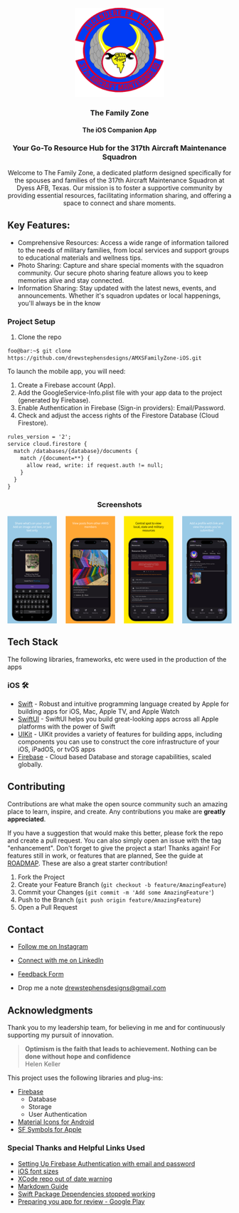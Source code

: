 <!-- PROJECT LOGO -->
<br />
<div align="center">
  <a href="https://www.dyess.af.mil/units/317th-airlift-wing/317th-aircraft-maintenance-squadron/">
    <img src="screenshots/amxs-hd.png" alt="Logo" width="200" height="200">
  </a>

  <h3 align="center">The Family Zone</h3>
  <h4 align="center">The iOS Companion App</h4>
  <h3 align="center"> Your Go-To Resource Hub for the 317th Aircraft Maintenance Squadron</h3>
  <p align="center">Welcome to The Family Zone, a dedicated platform designed specifically for the spouses and families of the 317th Aircraft Maintenance Squadron at Dyess AFB, Texas. Our mission is to foster a supportive community by providing essential resources, facilitating information sharing, and offering a space to connect and share moments.</p>
</div
<br />


## Key Features:
* Comprehensive Resources: Access a wide range of information tailored to the needs of military families, from local services and support groups to educational materials and wellness tips.
* Photo Sharing: Capture and share special moments with the squadron community. Our secure photo sharing feature allows you to keep memories alive and stay connected.
* Information Sharing: Stay updated with the latest news, events, and announcements. Whether it's squadron updates or local happenings, you'll always be in the know


### Project Setup
1. Clone the repo
```console
foo@bar:~$ git clone https://github.com/drewstephensdesigns/AMXSFamilyZone-iOS.git
```
To launch the mobile app, you will need:
1. Create a Firebase account (App).
2. Add the GoogleService-Info.plist file with your app data to the project (generated by Firebase).
3. Enable Authentication in Firebase (Sign-in providers): Email/Password.
4. Check and adjust the access rights of the Firestore Database (Cloud Firestore).

```
rules_version = '2';
service cloud.firestore {
  match /databases/{database}/documents {
    match /{document=**} {
      allow read, write: if request.auth != null;
    }
  }
}
```

<!-- SCREENSHOTS -->
<h3 align="center">Screenshots</h3>
<div align="center"; style="width:100%; display:flex; justify-content:space-between;">
  <img src="screenshots/01.png" width=22% alt="Post">
  <img src="screenshots/02.png" width=22% alt="Explore">
  <img src="screenshots/03.png" width=22% alt="Resources">
  <img src="screenshots/04.png" width=22% alt="Profile">
</div>

## Tech Stack
The following libraries, frameworks, etc were used in the production of the apps

### iOS 🛠
- [Swift](https://www.apple.com/lae/swift/) - Robust and intuitive programming language created by Apple for building apps for iOS, Mac, Apple TV, and Apple Watch
- [SwiftUI](https://developer.apple.com/xcode/swiftui/) - SwiftUI helps you build great-looking apps across all Apple platforms with the power of Swift
- [UIKit](https://developer.apple.com/documentation/uikit) - UIKit provides a variety of features for building apps, including components you can use to construct the core infrastructure of your iOS, iPadOS, or tvOS apps
- [Firebase](https://firebase.google.com) - Cloud based Database and storage capabilities, scaled globally.

<!-- Contribute -->
## Contributing
Contributions are what make the open source community such an amazing place to learn, inspire, and create. Any contributions you make are **greatly appreciated**.

If you have a suggestion that would make this better, please fork the repo and create a pull request. You can also simply open an issue with the tag "enhancement".
Don't forget to give the project a star! Thanks again! For features still in work, or features that are planned, See the guide at [ROADMAP](https://github.com/drewstephensdesigns/AMXSFamilyZone/blob/main/ROADMAP.md).  These are also a great starter contribution!

1. Fork the Project
2. Create your Feature Branch (`git checkout -b feature/AmazingFeature`)
3. Commit your Changes (`git commit -m 'Add some AmazingFeature'`)
4. Push to the Branch (`git push origin feature/AmazingFeature`)
5. Open a Pull Request

<!-- CONTACT -->
## Contact

* [Follow me on Instagram](https://instagram.com/drewstephensdesigns)
* [Connect with me on LinkedIn](https://www.linkedin.com/in/drewstephens/)
* [Feedback Form](https://drewstephensdesigns.github.io/AMXSFamilyZone/contact)

* Drop me a note drewstephensdesigns@gmail.com

<!-- ACKNOWLEDGMENTS -->
## Acknowledgments
Thank you to my leadership team, for believing in me and for continuously supporting my pursuit of innovation.
> **Optimism is the faith that leads to achievement. Nothing can be done without hope and confidence** <br>
> Helen Keller

This project uses the following libraries and plug-ins:
* [Firebase](https://firebase.google.com)
  - Database
  - Storage
  - User Authentication
* [Material Icons for Android](https://fonts.google.com)
* [SF Symbols for Apple](https://developer.apple.com/sf-symbols/)

### Special Thanks and Helpful Links Used
* [Setting Up Firebase Authentication with email and password](https://medium.com/@mutebibrian256/firebase-authentication-with-email-and-password-in-android-using-kotlin-5fbe61ee6252)
* [iOS font sizes](https://gist.github.com/zacwest/916d31da5d03405809c4)
* [XCode repo out of date warning](https://stackoverflow.com/questions/48220681/xcode-the-local-repository-is-out-of-date)
* [Markdown Guide](https://docs.github.com/en/get-started/writing-on-github/getting-started-with-writing-and-formatting-on-github/basic-writing-and-formatting-syntax)
* [Swift Package Dependencies stopped working](https://stackoverflow.com/questions/69281786/local-swift-packages-stopped-working-in-xcode-13)
* [Preparing you app for review - Google Play](https://support.google.com/googleplay/android-developer/answer/9859455?#app_access)
